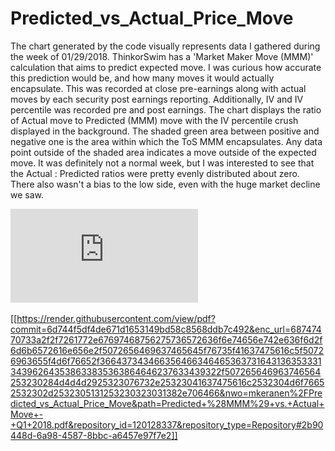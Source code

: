 # Predicted_vs_Actual_Price_Move

The chart generated by the code visually represents data I gathered during the week of 01/29/2018. ThinkorSwim has a 'Market Maker Move (MMM)' calculation that aims to predict expected move. I was curious how accurate this prediction would be, and how many moves it would actually encapsulate. This was recorded at close pre-earnings along with actual moves by each security post earnings reporting. Additionally, IV and IV percentile was recorded pre and post earnings.
The chart displays the ratio of Actual move to Predicted (MMM) move with the IV percentile crush displayed in the background. The shaded green area between positive and negative one is the area within which the ToS MMM encapsulates. Any data point outside of the shaded area indicates a move outside of the expected move.
It was definitely not a normal week, but I was interested to see that the Actual : Predicted ratios were pretty evenly distributed about zero. There also wasn't a bias to the low side, even with the huge market decline we saw.

![alt tag](https://github.com/mkeranen/Predicted_vs_Actual_Price_Move/blob/master/Predicted%20(MMM)%20vs.%20Actual%20Move%20-%20Q1%202018.pdf)

[[https://render.githubusercontent.com/view/pdf?commit=6d744f5df4de671d1653149bd58c8568ddb7c492&enc_url=68747470733a2f2f7261772e67697468756275736572636f6e74656e742e636f6d2f6d6b6572616e656e2f5072656469637465645f76735f41637475616c5f50726963655f4d6f76652f366437343466356466346465363731643136353331343962643538633835363864646237633439322f507265646963746564253230284d4d4d2925323076732e25323041637475616c2532304d6f76652532302d2532305131253230323031382e706466&nwo=mkeranen%2FPredicted_vs_Actual_Price_Move&path=Predicted+%28MMM%29+vs.+Actual+Move+-+Q1+2018.pdf&repository_id=120128337&repository_type=Repository#2b90448d-6a98-4587-8bbc-a6457e97f7e2]]
